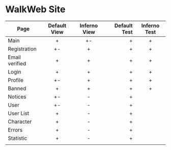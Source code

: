 
# WalkWeb Site

| Page           | Default View | Inferno View | Default Test | Inferno Test |  
|----------------|:------------:|:------------:|-------------:|:------------:|
| Main           |      +       |      +-      |      +       |       +      |
| Registration   |      +-      |      +       |      +       |       +      |
| Email verified |      +       |      +       |      +       |       +      |
| Login          |      +       |      +       |      +       |       +      |
| Profile        |      +-      |      +       |      +       |       +      |
| Banned         |      +       |      +       |      +       |       +      |
| Notices        |      +-      |      -       |      +       |              |
| User           |      +-      |      -       |      +       |              |
| User List      |      +       |      -       |      +       |              |
| Character      |      +       |      -       |      +       |              |
| Errors         |      +       |      -       |      +       |              |
| Statistic      |      +       |      -       |      +       |              |
|                |              |              |              |              |
